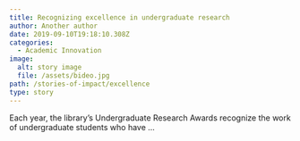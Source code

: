 ```yaml
---
title: Recognizing excellence in undergraduate research
author: Another author
date: 2019-09-10T19:18:10.308Z
categories:
  - Academic Innovation
image:
  alt: story image
  file: /assets/bideo.jpg
path: /stories-of-impact/excellence
type: story
---
```

Each year, the library’s Undergraduate Research Awards recognize the work of undergraduate students who have ...
